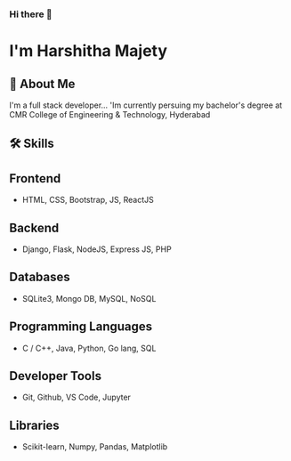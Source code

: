 ### Hi there 👋
# I'm Harshitha Majety
## 🚀 About Me  
I'm a full stack developer...
'Im currently persuing my bachelor's degree at CMR College of Engineering & Technology, Hyderabad  

## 🛠 Skills  
## Frontend  
* HTML, CSS, Bootstrap, JS, ReactJS  
## Backend  
* Django, Flask, NodeJS, Express JS, PHP  
## Databases  
* SQLite3, Mongo DB, MySQL, NoSQL  
## Programming Languages  
* C / C++, Java, Python, Go lang, SQL  
## Developer Tools  
* Git, Github, VS Code, Jupyter  
## Libraries  
* Scikit-learn, Numpy, Pandas, Matplotlib  

<!--
**Harshitha392/Harshitha392** is a ✨ _special_ ✨ repository because its `README.md` (this file) appears on your GitHub profile.

Here are some ideas to get you started:

- 🔭 I’m currently working on ...
- 🌱 I’m currently learning ...
- 👯 I’m looking to collaborate on ...
- 🤔 I’m looking for help with ...
- 💬 Ask me about ...
- 📫 How to reach me: ...
- 😄 Pronouns: ...
- ⚡ Fun fact: ...
-->
